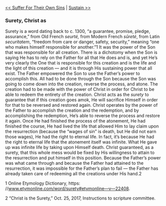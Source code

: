 [<< Suffer For Their Own Sins](Suffer%20For%20Their%20Own%20Sins.md)  |  [Sustain >>](Sustain.md)

### Surety, Christ as
Surety is a word dating back to c. 1300, “a guarantee, promise, pledge, assurance,” from Old French *seurté,* from Modern French *sûreté*, from Latin *securitatem*, “freedom from care or danger, safety, security,” meaning “one who makes himself responsible for another.”1 It was the power of the Son that was responsible for all creation. There is a dichotomy when the Son is saying He has to rely on the Father for all that He does and is, and yet He’s very clearly the One that is responsible for this creation and is the life and the light of this creation — and it is through His sustaining power that all exist. The Father empowered the Son to use the Father’s power to accomplish this. All had to be done through the Son because the Son was going to come down into the creation, reverse the process, and atone. The creation had to be made with the power of Christ in order for Christ to be able to redeem the entirety of the creation. Christ acts as the *surety* to guarantee that if this creation goes amok, He will sacrifice Himself in order for that to be reversed and restored again. Christ operates by the power of the Father to accomplish the creation and the redemption, and by accomplishing the redemption, He’s able to reverse the process and restore it again. Once He had finished the process of the atonement, He had finished the course, He had lived the life that allowed Him to lay claim upon the resurrection (because the “wages of sin” is death, but He did not earn those wages), He had the right to eternal life.  In fact, it’s because He had the right to eternal life that the atonement itself was infinite. What He gave up was infinite life by taking upon Himself death. Christ guaranteed, as a surety, that this whole mess would be fixed by His willingness to attain to the resurrection and put himself in this position. Because the Father’s power was what came through and because the Father had attained to the resurrection, it was impossible for the Father’s plan to fail — the Father has already taken care of redeeming all the creations under His hand.2



1 Online Etymology Dictionary, https: //www.etymonline.com/word/surety#etymonline—v—22408.


2 “Christ is the Surety,” Oct. 25, 2017, Instructions to scripture committee.
